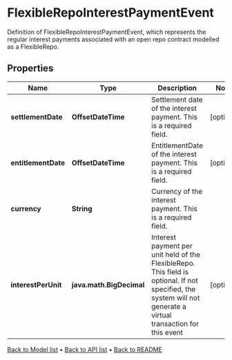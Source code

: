 

# FlexibleRepoInterestPaymentEvent

Definition of FlexibleRepoInterestPaymentEvent, which represents the regular interest payments associated with an  open repo contract modelled as a FlexibleRepo.

## Properties

| Name | Type | Description | Notes |
|------------ | ------------- | ------------- | -------------|
|**settlementDate** | **OffsetDateTime** | Settlement date of the interest payment. This is a required field. |  [optional] |
|**entitlementDate** | **OffsetDateTime** | EntitlementDate of the interest payment. This is a required field. |  [optional] |
|**currency** | **String** | Currency of the interest payment. This is a required field. |  |
|**interestPerUnit** | **java.math.BigDecimal** | Interest payment per unit held of the FlexibleRepo. This field is optional. If not specified, the system  will not generate a virtual transaction for this event |  [optional] |



[Back to Model list](../README.md#documentation-for-models) &#8226; [Back to API list](../README.md#documentation-for-api-endpoints) &#8226; [Back to README](../README.md)


